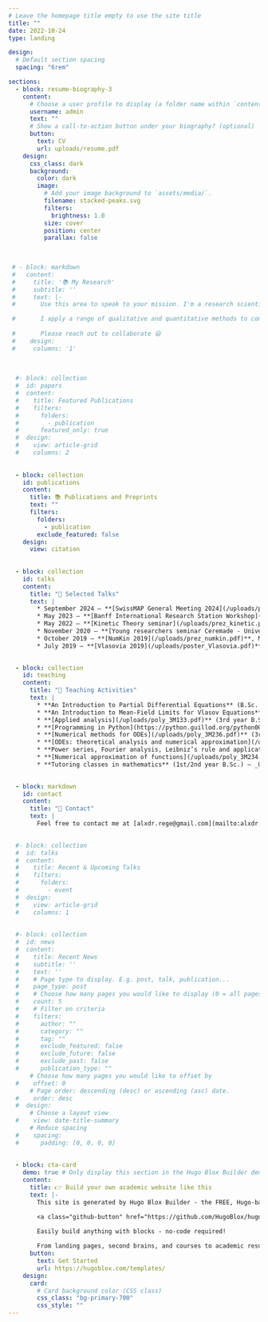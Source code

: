 ```yaml
---
# Leave the homepage title empty to use the site title
title: ""
date: 2022-10-24
type: landing

design:
  # Default section spacing
  spacing: "6rem"

sections:
  - block: resume-biography-3
    content:
      # Choose a user profile to display (a folder name within `content/authors/`)
      username: admin
      text: ""
      # Show a call-to-action button under your biography? (optional)
      button:
        text: CV
        url: uploads/resume.pdf
    design:
      css_class: dark
      background:
        color: dark
        image:
          # Add your image background to `assets/media/`.
          filename: stacked-peaks.svg
          filters:
            brightness: 1.0
          size: cover
          position: center
          parallax: false
          

          
 # - block: markdown
 #   content:
 #     title: '📚 My Research'
 #     subtitle: ''
 #     text: |-
 #       Use this area to speak to your mission. I'm a research scientist in the Moonshot team at DeepMind. I blog about machine learning, deep learning, and moonshots.

 #       I apply a range of qualitative and quantitative methods to comprehensively investigate the role of science and technology in the economy.
        
 #       Please reach out to collaborate 😃
 #    design:
 #     columns: '1'
      
   
      
  #- block: collection
  #  id: papers
  #  content:
  #    title: Featured Publications
  #    filters:
  #      folders:
  #        - publication
  #      featured_only: true
  #  design:
  #    view: article-grid
  #    columns: 2
      
      
  - block: collection
    id: publications
    content:
      title: 📚 Publications and Preprints
      text: ""
      filters:
        folders:
          - publication
        exclude_featured: false
    design:
      view: citation
      
      
  - block: collection
    id: talks
    content:
      title: "📢 Selected Talks"
      text: |
        * September 2024 – **[SwissMAP General Meeting 2024](/uploads/prez_SwissMAP2024.pdf)**, Les Diablerets  
        * May 2023 – **[Banff International Research Station Workshop](/uploads/prez_banff.pdf)**, Granada  
        * May 2022 – **[Kinetic Theory seminar](/uploads/prez_kinetic.pdf)**, Zürich  
        * November 2020 – **[Young researchers seminar Ceremade - Université Paris Dauphine](/uploads/prez_dauphine.pdf)**, Paris  
        * October 2019 – **[NumKin 2019](/uploads/prez_numkin.pdf)**, Munich  
        * July 2019 – **[Vlasovia 2019](/uploads/poster_Vlasovia.pdf)** (Poster), Strasbourg  

      
  - block: collection
    id: teaching
    content:
      title: "📘 Teaching Activities"
      text: |
        * **An Introduction to Partial Differential Equations** (B.Sc. Seminar) – _ETH Zürich_ – 2022  
        * **An Introduction to Mean-Field Limits for Vlasov Equations** (M.Sc. seminar) – _ETH Zürich_ – 2022  
        * **[Applied analysis](/uploads/poly_3M133.pdf)** (3rd year B.Sc.) – _Sorbonne Université_ – 2019  
        * **[Programming in Python](https://python.guillod.org/python001.html)** (3rd year B.Sc.) – _Sorbonne Université_ – 2019  
        * **[Numerical methods for ODEs](/uploads/poly_3M236.pdf)** (3rd year B.Sc.) – _Sorbonne Université_ – 2019 and 2020  
        * **[ODEs: theoretical analysis and numerical approximation](/uploads/poly_2M310.pdf)** (2nd year B.Sc.) – _Sorbonne Université_ – 2019  
        * **Power series, Fourier analysis, Leibniz’s rule and application to ODEs** (2nd year B.Sc.) – _Sorbonne Université_ – 2019  
        * **[Numerical approximation of functions](/uploads/poly_3M234.pdf)** (3rd year B.Sc.) – _Sorbonne Université_ – 2018  
        * **Tutoring classes in mathematics** (1st/2nd year B.Sc.) – _Université Paris Diderot_ – 2016  

      
  - block: markdown
    id: contact
    content:
      title: "📨 Contact"
      text: |
        Feel free to contact me at [alxdr.rege@gmail.com](mailto:alxdr.rege@gmail.com)

      
  #- block: collection
  #  id: talks
  #  content:
  #    title: Recent & Upcoming Talks
  #    filters:
  #      folders:
  #        - event
  #  design:
  #    view: article-grid
  #    columns: 1
      
      
  #- block: collection
  #  id: news
  #  content:
  #    title: Recent News
  #    subtitle: ''
  #    text: ''
  #    # Page type to display. E.g. post, talk, publication...
  #    page_type: post
  #    # Choose how many pages you would like to display (0 = all pages)
  #    count: 5
  #    # Filter on criteria
  #    filters:
  #      author: ""
  #      category: ""
  #      tag: ""
  #      exclude_featured: false
  #      exclude_future: false
  #      exclude_past: false
  #      publication_type: ""
      # Choose how many pages you would like to offset by
  #    offset: 0
      # Page order: descending (desc) or ascending (asc) date.
  #    order: desc
  #  design:
      # Choose a layout view
  #    view: date-title-summary
      # Reduce spacing
  #    spacing:
  #      padding: [0, 0, 0, 0]
        
        
  - block: cta-card
    demo: true # Only display this section in the Hugo Blox Builder demo site
    content:
      title: 👉 Build your own academic website like this
      text: |-
        This site is generated by Hugo Blox Builder - the FREE, Hugo-based open source website builder trusted by 250,000+ academics like you.

        <a class="github-button" href="https://github.com/HugoBlox/hugo-blox-builder" data-color-scheme="no-preference: light; light: light; dark: dark;" data-icon="octicon-star" data-size="large" data-show-count="true" aria-label="Star HugoBlox/hugo-blox-builder on GitHub">Star</a>

        Easily build anything with blocks - no-code required!
        
        From landing pages, second brains, and courses to academic resumés, conferences, and tech blogs.
      button:
        text: Get Started
        url: https://hugoblox.com/templates/
    design:
      card:
        # Card background color (CSS class)
        css_class: "bg-primary-700"
        css_style: ""
---
```

